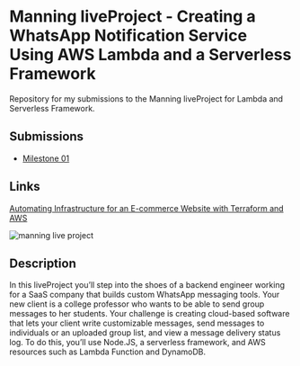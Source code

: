 # Manning liveProject - Creating a WhatsApp Notification Service Using AWS Lambda and a Serverless Framework

Repository for my submissions to the Manning liveProject for Lambda and Serverless Framework.

## Submissions

- [Milestone 01](1-setup\README.md)

## Links

[Automating Infrastructure for an E-commerce Website with Terraform and AWS](https://www.manning.com/liveproject/creating-a-whatsapp-notification-service-using-aws-lambda-and-a-serverless-framework)

![manning live project](https://images.manning.com/360/480/resize/liveProject/8/d47e206-c59a-41eb-83a5-16ce37061f02/CreatingaWhatsAppNotificationServiceUsingAWSLambdaandaServerlessFramework.jpg)

## Description

In this liveProject you’ll step into the shoes of a backend engineer working for a SaaS company that builds custom WhatsApp messaging tools. Your new client is a college professor who wants to be able to send group messages to her students. Your challenge is creating cloud-based software that lets your client write customizable messages, send messages to individuals or an uploaded group list, and view a message delivery status log. To do this, you’ll use Node.JS, a serverless framework, and AWS resources such as Lambda Function and DynamoDB.
